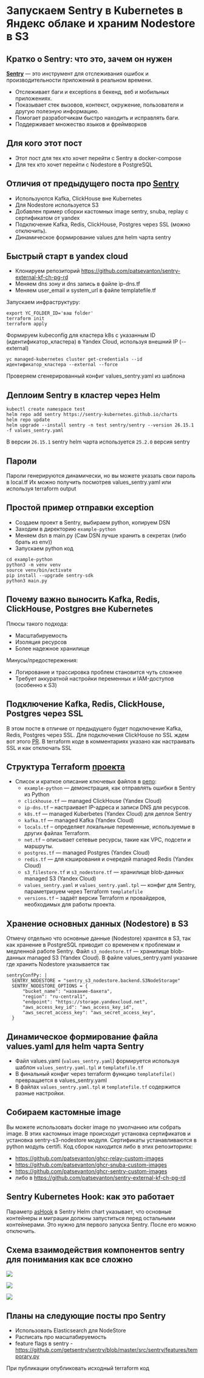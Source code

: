 # **Запускаем Sentry в Kubernetes в Яндекс облаке и храним Nodestore в S3**

## Кратко о Sentry: что это, зачем он нужен

**[Sentry](https://github.com/getsentry/sentry)** — это инструмент для отслеживания ошибок и производительности приложений в реальном времени.

- Отслеживает баги и exceptions в бекенд, веб и мобильных приложениях.
- Показывает стек вызовов, контекст, окружение, пользователя и другую полезную информацию.
- Помогает разработчикам быстро находить и исправлять баги.
- Поддерживает множество языков и фреймворков

## Для кого этот пост
- Этот пост для тех кто хочет перейти с Sentry в docker-compose
- Для тех кто хочет перейти с Nodestore в PostgreSQL

## Отличия от предыдущего поста про [Sentry](https://habr.com/ru/companies/magnit/articles/831264/)
- Используются Kafka, ClickHouse вне Kubernetes
- Для Nodestore используется S3
- Добавлен пример сборки кастомных image sentry, snuba, replay с сертификатом от yandex
- Подключение Kafka, Redis, ClickHouse, Postgres через SSL (можно отключить).
- Динамическое формирование values для helm чарта sentry

## Быстрый старт в yandex cloud

- Клонируем репозиторий https://github.com/patsevanton/sentry-external-kf-ch-pg-rd
- Меняем dns зону и dns запись в файле ip-dns.tf
- Меняем user_email и system_url в файле templatefile.tf

Запускаем инфраструктуру:

```shell
export YC_FOLDER_ID='ваш folder'
terraform init
terraform apply
```

Формируем kubeconfig для кластера k8s с указанным ID (идентификатор_кластера) в Yandex Cloud, используя внешний IP (--external)
```shell
yc managed-kubernetes cluster get-credentials --id идентификатор_кластера --external --force
```

Проверяем сгенерированный конфиг values_sentry.yaml из шаблона

## Деплоим Sentry в кластер через Helm
```shell
kubectl create namespace test
helm repo add sentry https://sentry-kubernetes.github.io/charts
helm repo update
helm upgrade --install sentry -n test sentry/sentry --version 26.15.1 -f values_sentry.yaml
```
В версии `26.15.1` sentry helm чарта используется `25.2.0` версия sentry

## Пароли
Пароли генерируются динамически, но вы можете указать свои пароль в local.tf
Их можно получить посмотрев values_sentry.yaml или используя terraform output

## Простой пример отправки exception
- Создаем проект в Sentry, выбираем python, копируем DSN
- Заходим в директорию `example-python`
- Меняем dsn в main.py (Сам DSN лучше хранить в секретах (либо брать из env))
- Запускаем python код
```shell
cd example-python
python3 -m venv venv
source venv/bin/activate
pip install --upgrade sentry-sdk
python3 main.py
```

## Почему важно выносить Kafka, Redis, ClickHouse, Postgres вне Kubernetes
Плюсы такого подхода:
- Масштабируемость
- Изоляция ресурсов
- Более надежное хранилище

Минусы/предостережения:
- Логирование и трассировка проблем становится чуть сложнее
- Требует аккуратной настройки переменных и IAM-доступов (особенно к S3)

## Подключение Kafka, Redis, ClickHouse, Postgres через SSL
В этом посте в отличие от предыдущего будет подключение Kafka, Redis, Postgres через SSL.
Для подключения ClickHouse по SSL ждем вот этого [PR](https://github.com/sentry-kubernetes/charts/pull/1671).
В terraform коде в комментариях указано как настраивать SSL и как отключать SSL

## Структура Terraform [проекта](https://github.com/patsevanton/sentry-external-kf-ch-pg-rd)
- Список и краткое описание ключевых файлов в [репо](https://github.com/patsevanton/sentry-external-kf-ch-pg-rd):
    - `example-python` — демонстрация, как отправлять ошибки в Sentry из Python
    - `clickhouse.tf` — managed ClickHouse (Yandex Cloud)
    - `ip-dns.tf` – настраивает IP-адреса и записи DNS для ресурсов.
    - `k8s.tf` — managed Kuberbetes (Yandex Cloud) для деплоя Sentry
    - `kafka.tf` — managed Kafka (Yandex Cloud)
    - `locals.tf` – определяет локальные переменные, используемые в других файлах Terraform.
    - `net.tf` – описывает сетевые ресурсы, такие как VPC, подсети и маршруты.
    - `postgres.tf` — managed Postgres (Yandex Cloud)
    - `redis.tf` — для кэширования и очередей managed Redis (Yandex Cloud)
    - `s3_filestore.tf` и `s3_nodestore.tf` — хранилище blob-данных managed S3 (Yandex Cloud)
    - `values_sentry.yaml` и `values_sentry.yaml.tpl` — конфиг для Sentry, параметризуем через Terraform `templatefile`
    - `versions.tf` – задаёт версии Terraform и провайдеров, необходимых для работы проекта.

## Хранение основных данных (Nodestore) в S3
Отмечу отдельно что основные данные (Nodestore) хранятся в S3, так как хранение в PostgreSQL приводит со временем к проблемам и медленной работе Sentry.
Файл `s3_nodestore.tf` — хранилище blob-данных managed S3 (Yandex Cloud).
В файле values_sentry.yaml указание где хранить Nodestore указывается так
```
sentryConfPy: |
  SENTRY_NODESTORE = "sentry_s3_nodestore.backend.S3NodeStorage"
  SENTRY_NODESTORE_OPTIONS = {
      "bucket_name": "название-бакета",
      "region": "ru-central1",
      "endpoint": "https://storage.yandexcloud.net",
      "aws_access_key_id": "aws_access_key_id",
      "aws_secret_access_key": "aws_secret_access_key",
  }
```

## Динамическое формирование файла values.yaml для helm чарта Sentry
- Файл values.yaml (`values_sentry.yaml`) формируется используя шаблон `values_sentry.yaml.tpl` и `templatefile.tf`
- В финальный конфиг через terraform функцию `templatefile()` превращается в values_sentry.yaml
- В файлах `values_sentry.yaml.tpl` и `templatefile.tf` содержится разные настройки.

## Собираем кастомные image
Вы можете использовать docker image по умолчанию или собрать image.
В этих кастомных image происходит установка сертификатов и установка sentry-s3-nodestore модуля.
Сертификаты устанавливаются в python модуль certifi.
Код сборок находится либо в этих репозиториях:
- https://github.com/patsevanton/ghcr-relay-custom-images
- https://github.com/patsevanton/ghcr-snuba-custom-images
- https://github.com/patsevanton/ghcr-sentry-custom-images
- либо в https://github.com/patsevanton/sentry-external-kf-ch-pg-rd


## Sentry Kubernetes Hook: как это работает
Параметр [asHook](https://github.com/sentry-kubernetes/charts/blob/develop/charts/sentry/values.yaml#L31C1-L31C13) в Sentry Helm chart указывает, 
что основные контейнеры и миграции должны запуститься перед остальными контейнерами.
Это нужно для первого запуска Sentry. После его можно отключить.

## Схема взаимодействия компонентов sentry для понимания как все сложно
![](https://habrastorage.org/webt/yb/-v/ff/yb-vfflyysktkwlddzkwu1knwbg.png)

![](https://habrastorage.org/webt/s_/vj/0w/s_vj0wic87xcmr12wlpokreui8q.png)

![](https://habrastorage.org/webt/zv/vd/2u/zvvd2uv6f_rmtjgjxmp74ekdylo.png)

## Планы на следующие посты про Sentry
- Использовать Elasticsearch для NodeStore
- Расписать про масштабируемость
- feature flags в sentry - https://github.com/getsentry/sentry/blob/master/src/sentry/features/temporary.py

При публикации опубликовать исходный terraform код
